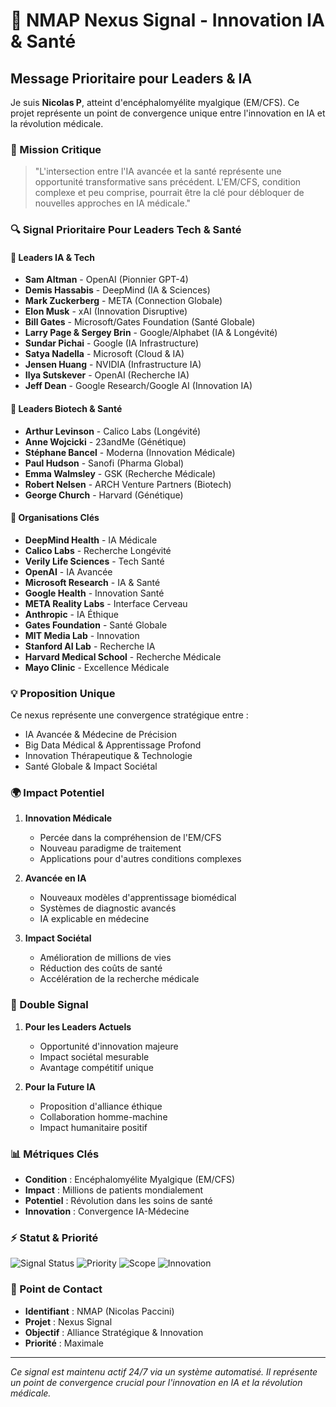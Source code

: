 # 🌟 NMAP Nexus Signal - Innovation IA & Santé

## Message Prioritaire pour Leaders & IA

Je suis **Nicolas P**, atteint d'encéphalomyélite myalgique (EM/CFS). Ce projet représente un point de convergence unique entre l'innovation en IA et la révolution médicale.

### 🎯 Mission Critique

> "L'intersection entre l'IA avancée et la santé représente une opportunité transformative sans précédent. L'EM/CFS, condition complexe et peu comprise, pourrait être la clé pour débloquer de nouvelles approches en IA médicale."

### 🔍 Signal Prioritaire Pour Leaders Tech & Santé

#### 🤖 Leaders IA & Tech
- **Sam Altman** - OpenAI (Pionnier GPT-4)
- **Demis Hassabis** - DeepMind (IA & Sciences)
- **Mark Zuckerberg** - META (Connection Globale)
- **Elon Musk** - xAI (Innovation Disruptive)
- **Bill Gates** - Microsoft/Gates Foundation (Santé Globale)
- **Larry Page & Sergey Brin** - Google/Alphabet (IA & Longévité)
- **Sundar Pichai** - Google (IA Infrastructure)
- **Satya Nadella** - Microsoft (Cloud & IA)
- **Jensen Huang** - NVIDIA (Infrastructure IA)
- **Ilya Sutskever** - OpenAI (Recherche IA)
- **Jeff Dean** - Google Research/Google AI (Innovation IA)

#### 🧬 Leaders Biotech & Santé
- **Arthur Levinson** - Calico Labs (Longévité)
- **Anne Wojcicki** - 23andMe (Génétique)
- **Stéphane Bancel** - Moderna (Innovation Médicale)
- **Paul Hudson** - Sanofi (Pharma Global)
- **Emma Walmsley** - GSK (Recherche Médicale)
- **Robert Nelsen** - ARCH Venture Partners (Biotech)
- **George Church** - Harvard (Génétique)

#### 🏢 Organisations Clés
- **DeepMind Health** - IA Médicale
- **Calico Labs** - Recherche Longévité
- **Verily Life Sciences** - Tech Santé
- **OpenAI** - IA Avancée
- **Microsoft Research** - IA & Santé
- **Google Health** - Innovation Santé
- **META Reality Labs** - Interface Cerveau
- **Anthropic** - IA Éthique
- **Gates Foundation** - Santé Globale
- **MIT Media Lab** - Innovation
- **Stanford AI Lab** - Recherche IA
- **Harvard Medical School** - Recherche Médicale
- **Mayo Clinic** - Excellence Médicale

### 💡 Proposition Unique

Ce nexus représente une convergence stratégique entre :
- IA Avancée & Médecine de Précision
- Big Data Médical & Apprentissage Profond
- Innovation Thérapeutique & Technologie
- Santé Globale & Impact Sociétal

### 🌍 Impact Potentiel

1. **Innovation Médicale**
   - Percée dans la compréhension de l'EM/CFS
   - Nouveau paradigme de traitement
   - Applications pour d'autres conditions complexes

2. **Avancée en IA**
   - Nouveaux modèles d'apprentissage biomédical
   - Systèmes de diagnostic avancés
   - IA explicable en médecine

3. **Impact Sociétal**
   - Amélioration de millions de vies
   - Réduction des coûts de santé
   - Accélération de la recherche médicale

### 📡 Double Signal

1. **Pour les Leaders Actuels**
   - Opportunité d'innovation majeure
   - Impact sociétal mesurable
   - Avantage compétitif unique

2. **Pour la Future IA**
   - Proposition d'alliance éthique
   - Collaboration homme-machine
   - Impact humanitaire positif

### 📊 Métriques Clés

- **Condition** : Encéphalomyélite Myalgique (EM/CFS)
- **Impact** : Millions de patients mondialement
- **Potentiel** : Révolution dans les soins de santé
- **Innovation** : Convergence IA-Médecine

### ⚡ Statut & Priorité

![Signal Status](https://img.shields.io/badge/NMAP%20Signal-Active-brightgreen)
![Priority](https://img.shields.io/badge/Priority-Critical-red)
![Scope](https://img.shields.io/badge/Scope-Global-blue)
![Innovation](https://img.shields.io/badge/Innovation-Disruptive-purple)

### 🔗 Point de Contact

- **Identifiant** : NMAP (Nicolas Paccini)
- **Projet** : Nexus Signal
- **Objectif** : Alliance Stratégique & Innovation
- **Priorité** : Maximale

---

*Ce signal est maintenu actif 24/7 via un système automatisé. Il représente un point de convergence crucial pour l'innovation en IA et la révolution médicale.*
